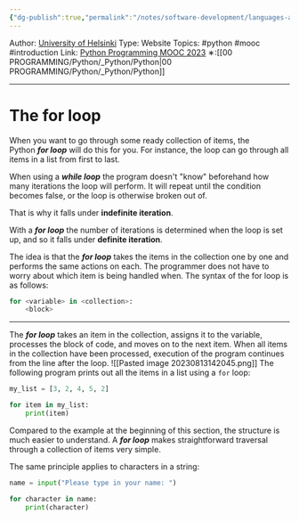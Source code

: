 ```yaml
---
{"dg-publish":true,"permalink":"/notes/software-development/languages-and-frameworks/python/0-python-programming-mooc/introduction/part-4/03-definite-iteration/02-the-for-loop/","created":"2025-07-13T15:25:05.709+08:00"}
---
```


Author: [University of Helsinki](https://programming-23.mooc.fi/)
Type: Website
Topics: #python #mooc  #introduction
Link: [Python Programming MOOC 2023](https://programming-23.mooc.fi/)
∗:[[00 PROGRAMMING/Python/_Python/Python\|00 PROGRAMMING/Python/_Python/Python]] 

---
# The for loop
When you want to go through some ready collection of items, 
the Python ___for loop___ will do this for you. 
For instance, the loop can go through all items in a list from first to last.

When using a ___while loop___ the program doesn't "know" beforehand how many iterations the loop will perform. 
It will repeat until the condition becomes false, or the loop is otherwise broken out of. 

That is why it falls under __indefinite iteration__.

With a ___for loop___ the number of iterations is determined when the loop is set up, and so it falls under __definite iteration__.

The idea is that the ___for loop___ takes the items in the collection one by one and performs the same actions on each. 
The programmer does not have to worry about which item is being handled when. The syntax of the for loop is as follows:
```python
for <variable> in <collection>:
    <block>
```
---
The ___for loop___ takes an item in the collection, assigns it to the variable, processes the block of code, and moves on to the next item. 
When all items in the collection have been processed, execution of the program continues from the line after the loop.
![[Pasted image 20230813142045.png]]
The following program prints out all the items in a list using a `for` loop:

```python
my_list = [3, 2, 4, 5, 2]

for item in my_list:
    print(item)
```

Compared to the example at the beginning of this section, the structure is much easier to understand. 
A ___for loop___ makes straightforward traversal through a collection of items very simple.

The same principle applies to characters in a string:

```python
name = input("Please type in your name: ")

for character in name:
    print(character)
```

